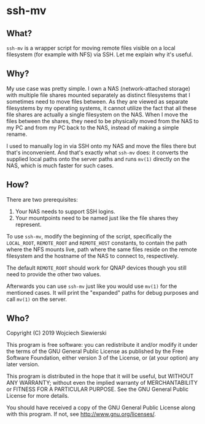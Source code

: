 # ssh-mv

## What?

`ssh-mv` is a wrapper script for moving remote files visible on a
local filesystem (for example with NFS) via SSH.  Let me explain why
it's useful.

## Why?

My use case was pretty simple.  I own a NAS (network-attached storage)
with multiple file shares mounted separately as distinct filesystems
that I sometimes need to move files between.  As they are viewed as
separate filesystems by my operating systems, it cannot utilize the
fact that all these file shares are actually a single filesystem on
the NAS.  When I move the files between the shares, they need to be
physically moved from the NAS to my PC and from my PC back to the NAS,
instead of making a simple rename.

I used to manually log in via SSH onto my NAS and move the files there
but that's inconvenient.  And that's exactly what `ssh-mv` does: it
converts the supplied local paths onto the server paths and runs
`mv(1)` directly on the NAS, which is much faster for such cases.

## How?

There are two prerequisites:

1. Your NAS needs to support SSH logins.
2. Your mountpoints need to be named just like the file shares they
   represent.

To use `ssh-mv`, modify the beginning of the script, specifically the
`LOCAL_ROOT`, `REMOTE_ROOT` and `REMOTE_HOST` constants, to contain
the path where the NFS mounts live, path where the same files reside
on the remote filesystem and the hostname of the NAS to connect to,
respectively.

The default `REMOTE_ROOT` should work for QNAP devices though you
still need to provide the other two values.

Afterwards you can use `ssh-mv` just like you would use `mv(1)` for
the mentioned cases.  It will print the "expanded" paths for debug
purposes and call `mv(1)` on the server.

## Who?

Copyright (C) 2019  Wojciech Siewierski

This program is free software: you can redistribute it and/or modify
it under the terms of the GNU General Public License as published by
the Free Software Foundation, either version 3 of the License, or
(at your option) any later version.

This program is distributed in the hope that it will be useful,
but WITHOUT ANY WARRANTY; without even the implied warranty of
MERCHANTABILITY or FITNESS FOR A PARTICULAR PURPOSE.  See the
GNU General Public License for more details.

You should have received a copy of the GNU General Public License
along with this program.  If not, see <http://www.gnu.org/licenses/>.
